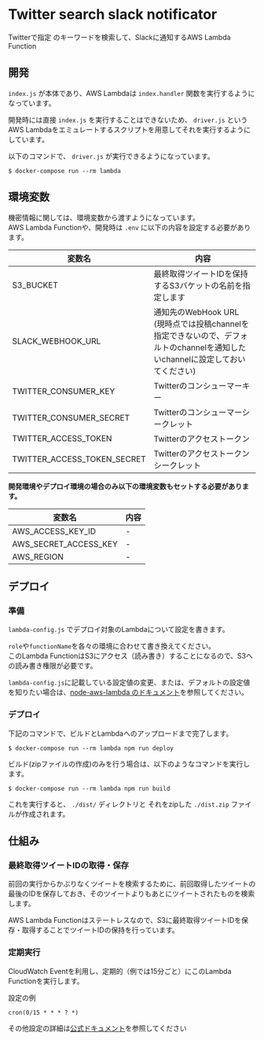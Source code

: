 # Twitter search slack notificator

Twitterで指定 のキーワードを検索して、Slackに通知するAWS Lambda Function


## 開発

`index.js` が本体であり、AWS Lambdaは `index.handler` 関数を実行するようになっています。

開発時には直接 `index.js` を実行することはできないため、 `driver.js` というAWS Lambdaをエミュレートするスクリプトを用意してそれを実行するようにしています。

以下のコマンドで、 `driver.js` が実行できるようになっています。

```
$ docker-compose run --rm lambda
```

## 環境変数

機密情報に関しては、環境変数から渡すようになっています。  
AWS Lambda Functionや、開発時は `.env` に以下の内容を設定する必要があります。

| 変数名 | 内容 |
| --- | --- |
| S3_BUCKET | 最終取得ツイートIDを保持するS3バケットの名前を指定します |
| SLACK_WEBHOOK_URL | 通知先のWebHook URL (現時点では投稿channelを指定できないので、デフォルトのchannelを通知したいchannelに設定しておいてください) |
| TWITTER_CONSUMER_KEY | Twitterのコンシューマーキー |
| TWITTER_CONSUMER_SECRET | Twitterのコンシューマーシークレット |
| TWITTER_ACCESS_TOKEN | Twitterのアクセストークン |
| TWITTER_ACCESS_TOKEN_SECRET | Twitterのアクセストークンシークレット |


**開発環境やデプロイ環境の場合のみ以下の環境変数もセットする必要があります。**

| 変数名 | 内容 |
| --- | --- |
| AWS_ACCESS_KEY_ID | - |
| AWS_SECRET_ACCESS_KEY | - |
| AWS_REGION | - |


## デプロイ

### 準備

`lambda-config.js` でデプロイ対象のLambdaについて設定を書きます。

`role`や`functionName`を各々の環境に合わせて書き換えてください。  
このLambda FunctionはS3にアクセス（読み書き）することになるので、S3への読み書き権限が必要です。

`lambda-config.js`に記載している設定値の変更、または、デフォルトの設定値を知りたい場合は、[node-aws-lambda のドキュメント](https://www.npmjs.com/package/node-aws-lambda)を参照してください。

### デプロイ

下記のコマンドで、ビルドとLambdaへのアップロードまで完了します。

```
$ docker-compose run --rm lambda npm run deploy
```



ビルド(zipファイルの作成)のみを行う場合は、以下のようなコマンドを実行します。  

```
$ docker-compose run --rm lambda npm run build
```

これを実行すると、 `./dist/` ディレクトリと それをzipした `./dist.zip` ファイルが作成されます。


## 仕組み

### 最終取得ツイートIDの取得・保存

前回の実行からかぶりなくツイートを検索するために、前回取得したツイートの最後のIDを保存しておき、そのツイートよりもあとにツイートされたものを検索します。

AWS Lambda Functionはステートレスなので、S3に最終取得ツイートIDを保存・取得することでツイートIDの保持を行っています。

### 定期実行

CloudWatch Eventを利用し、定期的（例では15分ごと）にこのLambda Functionを実行します。

設定の例

```
cron(0/15 * * * ? *)
```

その他設定の詳細は[公式ドキュメント](https://docs.aws.amazon.com/ja_jp/AmazonCloudWatch/latest/events/ScheduledEvents.html)を参照してください

